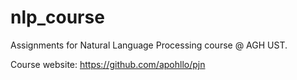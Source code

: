 # nlp_course
Assignments for Natural Language Processing course @ AGH UST.

Course website:
https://github.com/apohllo/pjn

